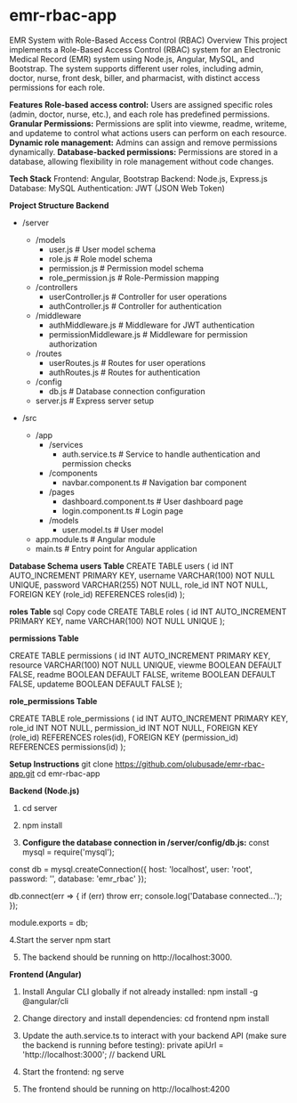 # emr-rbac-app
EMR System with Role-Based Access Control (RBAC)
Overview
This project implements a Role-Based Access Control (RBAC) system for an Electronic Medical Record (EMR) system using Node.js, Angular, MySQL, and Bootstrap. The system supports different user roles, including admin, doctor, nurse, front desk, biller, and pharmacist, with distinct access permissions for each role.

**Features**
**Role-based access control:** Users are assigned specific roles (admin, doctor, nurse, etc.), and each role has predefined permissions.
**Granular Permissions:** Permissions are split into viewme, readme, writeme, and updateme to control what actions users can perform on each resource.
**Dynamic role management:** Admins can assign and remove permissions dynamically.
**Database-backed permissions:** Permissions are stored in a database, allowing flexibility in role management without code changes.

**Tech Stack**
Frontend: Angular, Bootstrap
Backend: Node.js, Express.js
Database: MySQL
Authentication: JWT (JSON Web Token)

**Project Structure
Backend**
- /server
  - /models
    - user.js          # User model schema
    - role.js          # Role model schema
    - permission.js    # Permission model schema
    - role_permission.js # Role-Permission mapping
  - /controllers
    - userController.js # Controller for user operations
    - authController.js # Controller for authentication
  - /middleware
    - authMiddleware.js # Middleware for JWT authentication
    - permissionMiddleware.js # Middleware for permission authorization
  - /routes
    - userRoutes.js      # Routes for user operations
    - authRoutes.js      # Routes for authentication
  - /config
    - db.js              # Database connection configuration
  - server.js            # Express server setup


- /src
  - /app
    - /services
      - auth.service.ts   # Service to handle authentication and permission checks
    - /components
      - navbar.component.ts # Navigation bar component
    - /pages
      - dashboard.component.ts # User dashboard page
      - login.component.ts # Login page
    - /models
      - user.model.ts      # User model
  - app.module.ts          # Angular module
  - main.ts                # Entry point for Angular application

**Database Schema**
**users Table**
CREATE TABLE users (
    id INT AUTO_INCREMENT PRIMARY KEY,
    username VARCHAR(100) NOT NULL UNIQUE,
    password VARCHAR(255) NOT NULL,
    role_id INT NOT NULL,
    FOREIGN KEY (role_id) REFERENCES roles(id)
);

**roles Table**
sql
Copy code
CREATE TABLE roles (
    id INT AUTO_INCREMENT PRIMARY KEY,
    name VARCHAR(100) NOT NULL UNIQUE
);

**permissions Table**

CREATE TABLE permissions (
    id INT AUTO_INCREMENT PRIMARY KEY,
    resource VARCHAR(100) NOT NULL UNIQUE,
    viewme BOOLEAN DEFAULT FALSE,
    readme BOOLEAN DEFAULT FALSE,
    writeme BOOLEAN DEFAULT FALSE,
    updateme BOOLEAN DEFAULT FALSE
);

**role_permissions Table**

CREATE TABLE role_permissions (
    id INT AUTO_INCREMENT PRIMARY KEY,
    role_id INT NOT NULL,
    permission_id INT NOT NULL,
    FOREIGN KEY (role_id) REFERENCES roles(id),
    FOREIGN KEY (permission_id) REFERENCES permissions(id)
);

**Setup Instructions**
git clone https://github.com/olubusade/emr-rbac-app.git
cd emr-rbac-app


**Backend (Node.js)**
1. cd server
2. npm install

3. **Configure the database connection in /server/config/db.js:**
const mysql = require('mysql');

const db = mysql.createConnection({
  host: 'localhost',
  user: 'root',
  password: '',
  database: 'emr_rbac'
});

db.connect(err => {
  if (err) throw err;
  console.log('Database connected...');
});

module.exports = db;

4.Start the server
npm start

5. The backend should be running on http://localhost:3000.



**Frontend (Angular)**
1. Install Angular CLI globally if not already installed:
npm install -g @angular/cli

2. Change directory and install dependencies:
cd frontend
npm install

3. Update the auth.service.ts to interact with your backend API (make sure the backend is running before testing):
private apiUrl = 'http://localhost:3000'; // backend URL

4. Start the frontend:
   ng serve
5. The frontend should be running on http://localhost:4200
